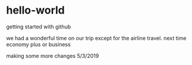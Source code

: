 # hello-world
getting started with github

we had a wonderful time on our trip except for the airline travel. next time economy plus or business

making some more changes 5/3/2019
